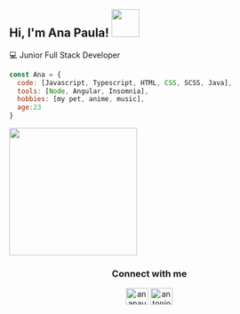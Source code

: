 <h2 > Hi, I'm Ana Paula! <img src="https://media.giphy.com/media/clM6fzkkgbAUU/giphy.gif" width="50"></h2>
💻 Junior Full Stack Developer

```javascript
const Ana = {
  code: [Javascript, Typescript, HTML, CSS, SCSS, Java],
  tools: [Node, Angular, Insomnia],
  hobbies: [my pet, anime, music],
  age:23
}
```


<img  src="https://media.giphy.com/media/8lPQQ6UsC1uXllpa40/giphy.gif" width="230">


<div align='right' >
<h3 align="center"><img src="https://imgur.com/tGDnqxU.gif" width="15">Connect with me<img src="https://imgur.com/tGDnqxU.gif" width="15"></h3>
<p align="center">
<a href="https://instagram.com/anapaulacello" target="blank"><img align="center" src="https://raw.githubusercontent.com/rahuldkjain/github-profile-readme-generator/master/src/images/icons/Social/instagram.svg" alt="anapaulacello" height="30" width="40" /></a>
<a href="https://www.linkedin.com/in/ana-paula-morales-dulzaides-813645218/" target="blank"><img align="center" src="https://raw.githubusercontent.com/rahuldkjain/github-profile-readme-generator/master/src/images/icons/Social/linked-in-alt.svg" alt="antonio-rosales-martinez-925397213" height="30" width="40" /></a>

</p>
</div>


